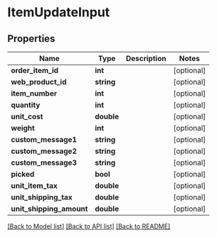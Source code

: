 # ItemUpdateInput

## Properties
Name | Type | Description | Notes
------------ | ------------- | ------------- | -------------
**order_item_id** | **int** |  | [optional] 
**web_product_id** | **string** |  | [optional] 
**item_number** | **int** |  | [optional] 
**quantity** | **int** |  | [optional] 
**unit_cost** | **double** |  | [optional] 
**weight** | **int** |  | [optional] 
**custom_message1** | **string** |  | [optional] 
**custom_message2** | **string** |  | [optional] 
**custom_message3** | **string** |  | [optional] 
**picked** | **bool** |  | [optional] 
**unit_item_tax** | **double** |  | [optional] 
**unit_shipping_tax** | **double** |  | [optional] 
**unit_shipping_amount** | **double** |  | [optional] 

[[Back to Model list]](../README.md#documentation-for-models) [[Back to API list]](../README.md#documentation-for-api-endpoints) [[Back to README]](../README.md)


